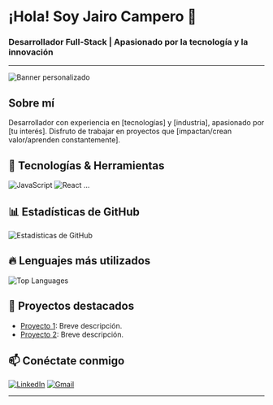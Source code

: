 # ¡Hola! Soy Jairo Campero 👋
### Desarrollador Full-Stack | Apasionado por la tecnología y la innovación

---

![Banner personalizado](URL_DE_TU_BANNER)

## Sobre mí
Desarrollador con experiencia en [tecnologías] y [industria], apasionado por [tu interés]. Disfruto de trabajar en proyectos que [impactan/crean valor/aprenden constantemente].

## 🚀 Tecnologías & Herramientas
![JavaScript](https://img.shields.io/badge/-JavaScript-black?style=flat-square&logo=javascript)
![React](https://img.shields.io/badge/-React-black?style=flat-square&logo=react)
...

## 📊 Estadísticas de GitHub
![Estadísticas de GitHub](https://github-readme-stats.vercel.app/api?username=TU_USUARIO&show_icons=true&theme=radical)

## 🔥 Lenguajes más utilizados
![Top Languages](https://github-readme-stats.vercel.app/api/top-langs/?username=TU_USUARIO&layout=compact)

## 🌟 Proyectos destacados
- [Proyecto 1](https://github.com/tu_usuario/proyecto1): Breve descripción.
- [Proyecto 2](https://github.com/tu_usuario/proyecto2): Breve descripción.

## 📫 Conéctate conmigo
[![LinkedIn](https://img.shields.io/badge/-LinkedIn-blue?style=flat-square&logo=Linkedin&logoColor=white&link=https://www.linkedin.com/in/tu_usuario/)](https://www.linkedin.com/in/tu_usuario/)
[![Gmail](https://img.shields.io/badge/-Gmail-D14836?style=flat-square&logo=Gmail&logoColor=white&link=mailto:camperojairo0@gmail.com)](mailto:camperojairo0@gmail.com)

---

